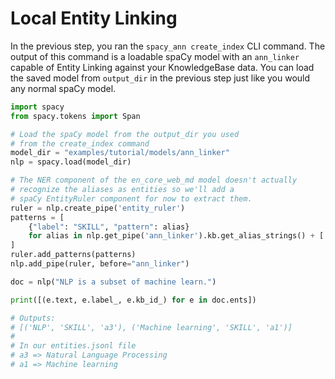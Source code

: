 # Local Entity Linking

In the previous step, you ran the `spacy_ann create_index` CLI command. The output of this
command is a loadable spaCy model with an `ann_linker` capable of Entity Linking against your KnowledgeBase data.
You can load the saved model from `output_dir` in the previous step just like you would any normal spaCy model.

```Python
import spacy
from spacy.tokens import Span

# Load the spaCy model from the output_dir you used
# from the create_index command
model_dir = "examples/tutorial/models/ann_linker"
nlp = spacy.load(model_dir)

# The NER component of the en_core_web_md model doesn't actually
# recognize the aliases as entities so we'll add a 
# spaCy EntityRuler component for now to extract them.
ruler = nlp.create_pipe('entity_ruler')
patterns = [
    {"label": "SKILL", "pattern": alias}
    for alias in nlp.get_pipe('ann_linker').kb.get_alias_strings() + ['machine learn']
]
ruler.add_patterns(patterns)
nlp.add_pipe(ruler, before="ann_linker")

doc = nlp("NLP is a subset of machine learn.")

print([(e.text, e.label_, e.kb_id_) for e in doc.ents])

# Outputs:
# [('NLP', 'SKILL', 'a3'), ('Machine learning', 'SKILL', 'a1')]
#
# In our entities.jsonl file
# a3 => Natural Language Processing
# a1 => Machine learning
```
